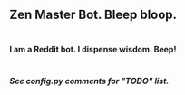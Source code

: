 ## Zen Master Bot. Bleep bloop.
#
#### I am a Reddit bot. I dispense wisdom. Beep!
#
##### See config.py comments for "TODO" list.
